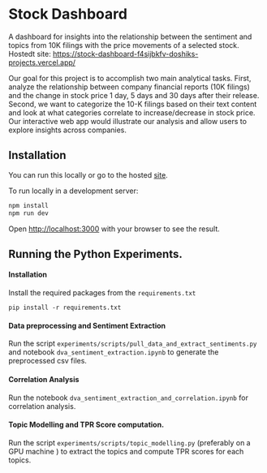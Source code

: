 # Stock Dashboard
A dashboard for insights into the relationship between the sentiment and topics from 10K filings with the price movements of a selected stock. 
Hostedt site: https://stock-dashboard-f4sijbkfv-doshiks-projects.vercel.app/

Our goal for this project is to accomplish two main analytical tasks. First, analyze the relationship between company financial reports (10K filings) and the change in stock price 1 day, 5 days and 30 days after their release. Second, we want to categorize the 10-K filings based on their text content and look at what categories correlate to increase/decrease in stock price. Our interactive web app would illustrate our analysis and allow users to explore insights across companies. 


## Installation

You can run this locally or go to the hosted [site](https://stock-dashboard-f4sijbkfv-doshiks-projects.vercel.app/). 


To run locally in a development server:

```bash
npm install
npm run dev
```

Open [http://localhost:3000](http://localhost:3000) with your browser to see the result.


## Running the Python Experiments. 

#### Installation
Install the required packages from the `requirements.txt`
```
pip install -r requirements.txt
```

#### Data preprocessing and Sentiment Extraction
Run the script `experiments/scripts/pull_data_and_extract_sentiments.py` and notebook `dva_sentiment_extraction.ipynb` to generate the preprocessed csv files. 

#### Correlation Analysis
Run the notebook `dva_sentiment_extraction_and_correlation.ipynb` for correlation analysis. 

#### Topic Modelling and TPR Score computation. 
Run the script `experiments/scripts/topic_modelling.py` (preferably on a GPU machine ) to extract the topics and compute TPR scores for each topics. 





